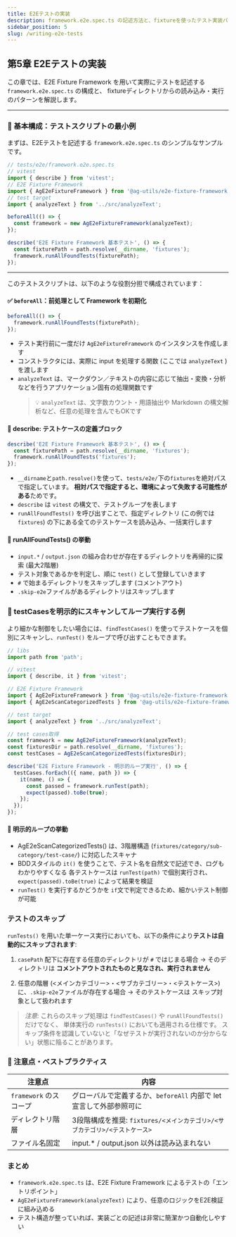 ```yaml
---
title: E2Eテストの実装
description: framework.e2e.spec.ts の記述方法と、fixtureを使ったテスト実装パターンを解説します。
sidebar_position: 5
slug: /writing-e2e-tests
---
```


## 第5章 E2Eテストの実装

この章では、E2E Fixture Framework を用いて実際にテストを記述する `framework.e2e.spec.ts` の構成と、
fixtureディレクトリからの読み込み・実行のパターンを解説します。

---

### 🧪 基本構成：テストスクリプトの最小例

まずは、E2Eテストを記述する `framework.e2e.spec.ts` のシンプルなサンプルです。

```ts
// tests/e2e/framework.e2e.spec.ts
// vitest
import { describe } from 'vitest';
// E2E Fixture Framework
import { AgE2eFixtureFramework } from '@ag-utils/e2e-fixture-framework';
// test target
import { analyzeText } from '../src/analyzeText';

beforeAll(() => {
  const framework = new AgE2eFixtureFramework(analyzeText);
});

describe('E2E Fixture Framework 基本テスト', () => {
  const fixturePath = path.resolve(__dirname, 'fixtures');
  framework.runAllFoundTests(fixturePath);
});
```

---

このテストスクリプトは、以下のような役割分担で構成されています：

#### ✅ `beforeAll`：前処理として Framework を初期化

```typescript
beforeAll(() => {
  framework.runAllFoundTests(fixturePath);
});
```

- テスト実行前に一度だけ `AgE2eFixtureFramework` のインスタンスを作成します
- コンストラクタには、実際に input を処理する関数 (ここでは `analyzeText` ) を渡します
- `analyzeText` は、マークダウン／テキストの内容に応じて抽出・変換・分析などを行うアプリケーション固有の処理関数です
  > 💡 `analyzeText` は、文字数カウント・用語抽出や Markdown の構文解析など、任意の処理を含んでもOKです

#### 🧪 describe: テストケースの定義ブロック

```typescript
describe('E2E Fixture Framework 基本テスト', () => {
  const fixturePath = path.resolve(__dirname, 'fixtures');
  framework.runAllFoundTests('fixtures');
});
```

- `__dirname`と`path.resolve()`を使って、`tests/e2e/`下の`fixtures`を絶対パスで指定しています。
  **相対パスで指定すると、環境によって失敗する可能性がある**ためです。
- `describe` は `vitest` の構文で、テストグループを表します
- `runAllFoundTests()` を呼び出すことで、指定ディレクトリ (この例では `fixtures`) の下にある全てのテストケースを読み込み、一括実行します

#### 📁 runAllFoundTests() の挙動

- `input.*` / `output.json` の組み合わせが存在するディレクトリを再帰的に探索 (最大2階層)
- テスト対象であるかを判定し、順に `test()` として登録していきます
- `#` で始まるディレクトリをスキップします (コメントアウト)
- `.skip-e2e`ファイルがあるディレクトリはスキップします

### 🔁 testCasesを明示的にスキャンしてループ実行する例

より細かな制御をしたい場合には、`findTestCases()` を使ってテストケースを個別にスキャンし、`runTest()` をループで呼び出すこともできます。

```typescript
// libs
import path from 'path';

// vitest
import { describe, it } from 'vitest';

// E2E Fixture Framework
import { AgE2eFixtureFramework } from '@ag-utils/e2e-fixture-framework';
import { AgE2eScanCategorizedTests } from '@ag-utils/e2e-fixture-framework';

// test target
import { analyzeText } from '../src/analyzeText';

// test cases取得
const framework = new AgE2eFixtureFramework(analyzeText);
const fixturesDir = path.resolve(__dirname, 'fixtures');
const testCases = AgE2eScanCategorizedTests(fixturesDir);

describe('E2E Fixture Framework - 明示的ループ実行', () => {
  testCases.forEach(({ name, path }) => {
    it(name, () => {
      const passed = framework.runTest(path);
      expect(passed).toBe(true);
    });
  });
});
```

#### 📁 明示的ループの挙動

- AgE2eScanCategorizedTests() は、3階層構造 (`fixtures/category/sub-category/test-case/`) に対応したスキャナ
- BDDスタイルの `it()` を使うことで、テスト名を自然文で記述でき、ログもわかりやすくなる
  各テストケースは `runTest(path)` で個別実行され、`expect(passed).toBe(true)` によって結果を検証
- `runTest()` を実行するかどうかを `if`文で判定できるため、細かいテスト制御が可能

### テストのスキップ

`runTests()` を用いた単一ケース実行においても、以下の条件により**テストは自動的にスキップされます**:

1. `casePath` 配下に存在する任意のディレクトリが `#` ではじまる場合
   → そのディレクトリは **コメントアウトされたものと見なされ、実行されません**

2. 任意の階層 (<メインカテゴリー>・<サブカテゴリー>・<テストケース>)に、`.skip-e2e`ファイルが存在する場合
   → そのテストケースは スキップ対象として扱われます

> *注意*:
> これらのスキップ処理は `findTestCases()` や `runAllFoundTests()` だけでなく、
> 単体実行の `runTests()` においても適用される仕様です。
> スキップ条件を認識していないと「なぜテストが実行されないのか分からない」状態に陥ることがあります。

### 🎯 注意点・ベストプラクティス

| 注意点                 | 内容                                                                       |
| ---------------------- | -------------------------------------------------------------------------- |
| `framework` のスコープ | グローバルで定義するか、`beforeAll` 内部で let 宣言して外部参照可に        |
| ディレクトリ階層       | 3段階構成を推奨: `fixtures/<メインカテゴリ>/<サブカテゴリ>/<テストケース>` |
| ファイル名固定         | input.* / output.json 以外は読み込まれない                                 |

### まとめ

- `framework.e2e.spec.ts` は、E2E Fixture Framework によるテストの「エントリポイント」
- `AgE2eFixtureFramework(analyzeText)` により、任意のロジックをE2E検証に組み込める
- テスト構造が整っていれば、実装ごとの記述は非常に簡潔かつ自動化しやすい
